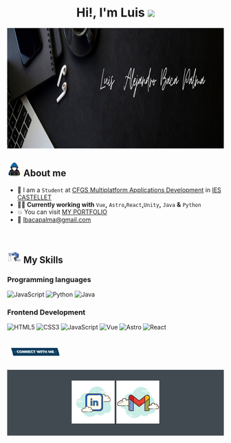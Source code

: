 <h1 align="center">Hi!,  I'm Luis <img src=
"https://media.giphy.com/media/hvRJCLFzcasrR4ia7z/giphy.gif" width="35"></h1>

<p align="center" >
 <img  height="280rem" alt="Banner" src="/Images/Banner.png" />
 </p>

<!--About Me-->

## <img src = "/Images/about_me.gif" width = 6.5%> About me

- :school: I am a `Student` at [CFGS Multiplatform Applications Development](https://inscastellet.cat/pla-destudis-cgs-dam/) in [IES CASTELLET](https://inscastellet.cat)
- :technologist: **Currently working with** `Vue`**,** `Astro`**,**`React`**,**`Unity`**,** `Java` **&** `Python`
- :boom: You can visit [MY PORTFOLIO](https://portfolio-luis-baca.netlify.app) 
- :email: lbacapalma@gmail.com
<br>

## <img src = "/Images/Right_Side.gif" width = 6.5%> My Skills

### Programming languages

![JavaScript](https://img.shields.io/badge/JavaScript-F7DF1E?style=flat-square&logo=JavaScript&logoColor=white)
![Python](https://img.shields.io/badge/Python-3776AB?style=flat-square&logo=Python&logoColor=white)
![Java](https://img.shields.io/badge/Java-007396?style=flat-square&logo=Java&logoColor=white)


### Frontend Development

![HTML5](https://img.shields.io/badge/HTML-E34F26?style=flat-square&logo=HTML5&logoColor=white)
![CSS3](https://img.shields.io/badge/CSS-1572B6?style=flat-square&logo=CSS3&logoColor=white)
![JavaScript](https://img.shields.io/badge/JavaScript-F7DF1E?style=flat-square&logo=JavaScript&logoColor=white)
![Vue](https://img.shields.io/badge/Vue.js-4FC08D?style=flat-square&logo=Vue.js&logoColor=white)
![Astro](https://img.shields.io/badge/Astro-FF5D01?style=flat-square&logo=Astro&logoColor=white)
![React](https://img.shields.io/badge/React-61DAFB?style=flat-square&logo=React&logoColor=black)

## <img src = "/Images/Connect-with-me.gif" width = 25%>
<div align="center" style="background:#414a50; padding: 25px 0;">
    <a href="https://www.linkedin.com/in/luis-alejandro-baca-palma-a61a6b2ba/">
        <img src="/Images/linkedin.png" alt="Connect on Linkedin">
    </a>
    <a href="mailto:lbacapalma@gmail.com">
        <img src="/Images/gmail.png" alt="Email">
    </a>
</div>

